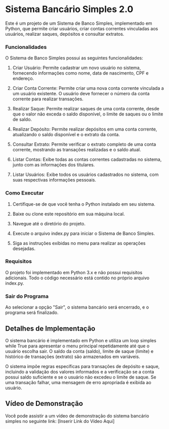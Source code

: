 # Sistema Bancário Simples 2.0
Este é um projeto de um Sistema de Banco Simples, implementado em Python, que permite criar usuários, criar contas correntes vinculadas aos usuários, realizar saques, depósitos e consultar extratos.

### Funcionalidades
O Sistema de Banco Simples possui as seguintes funcionalidades:

1. Criar Usuário: Permite cadastrar um novo usuário no sistema, fornecendo informações como nome, data de nascimento, CPF e endereço.

2. Criar Conta Corrente: Permite criar uma nova conta corrente vinculada a um usuário existente. O usuário deve fornecer o número da conta corrente para realizar transações.

3. Realizar Saque: Permite realizar saques de uma conta corrente, desde que o valor não exceda o saldo disponível, o limite de saques ou o limite de saldo.

4. Realizar Depósito: Permite realizar depósitos em uma conta corrente, atualizando o saldo disponível e o extrato da conta.

5. Consultar Extrato: Permite verificar o extrato completo de uma conta corrente, mostrando as transações realizadas e o saldo atual.

6. Listar Contas: Exibe todas as contas correntes cadastradas no sistema, junto com as informações dos titulares.

7. Listar Usuários: Exibe todos os usuários cadastrados no sistema, com suas respectivas informações pessoais.

### Como Executar
1. Certifique-se de que você tenha o Python instalado em seu sistema.

2. Baixe ou clone este repositório em sua máquina local.

3. Navegue até o diretório do projeto.

4. Execute o arquivo index.py para iniciar o Sistema de Banco Simples.

5. Siga as instruções exibidas no menu para realizar as operações desejadas.

### Requisitos
O projeto foi implementado em Python 3.x e não possui requisitos adicionais. Todo o código necessário está contido no próprio arquivo index.py.

### Sair do Programa
Ao selecionar a opção "Sair", o sistema bancário será encerrado, e o programa será finalizado.

## Detalhes de Implementação
O sistema bancário é implementado em Python e utiliza um loop simples while True para apresentar o menu principal repetidamente até que o usuário escolha sair. O saldo da conta (saldo), limite de saque (limite) e histórico de transações (extrato) são armazenados em variáveis.

O sistema impõe regras específicas para transações de depósito e saque, incluindo a validação dos valores informados e a verificação se a conta possui saldo suficiente e se o usuário não excedeu o limite de saque. Se uma transação falhar, uma mensagem de erro apropriada é exibida ao usuário.

## Vídeo de Demonstração
Você pode assistir a um vídeo de demonstração do sistema bancário simples no seguinte link: [Inserir Link do Vídeo Aqui]
